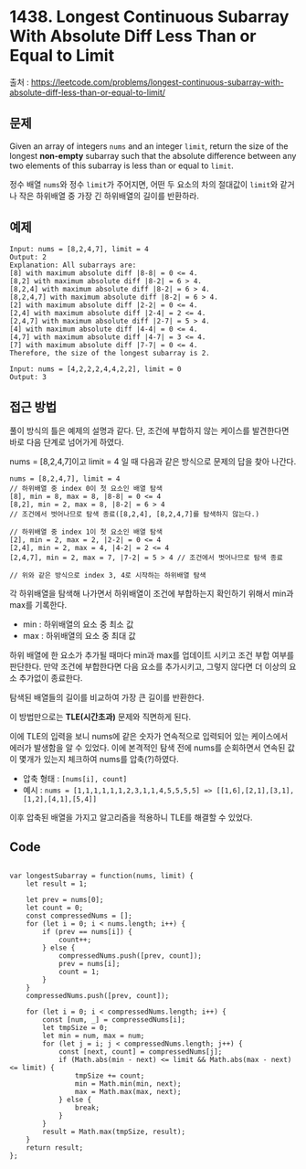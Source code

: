 # 1438. Longest Continuous Subarray With Absolute Diff Less Than or Equal to Limit
출처 : https://leetcode.com/problems/longest-continuous-subarray-with-absolute-diff-less-than-or-equal-to-limit/

## 문제 
Given an array of integers `nums` and an integer `limit`, return the size of the longest **non-empty** subarray such that the absolute difference between any two elements of this subarray is less than or equal to `limit`.

정수 배열 `nums`와 정수 `limit`가 주어지면, 어떤 두 요소의 차의 절대값이 `limit`와 같거나 작은 하위배열 중  가장 긴 하위배열의 길이를 반환하라.

## 예제
```
Input: nums = [8,2,4,7], limit = 4
Output: 2 
Explanation: All subarrays are: 
[8] with maximum absolute diff |8-8| = 0 <= 4.
[8,2] with maximum absolute diff |8-2| = 6 > 4. 
[8,2,4] with maximum absolute diff |8-2| = 6 > 4.
[8,2,4,7] with maximum absolute diff |8-2| = 6 > 4.
[2] with maximum absolute diff |2-2| = 0 <= 4.
[2,4] with maximum absolute diff |2-4| = 2 <= 4.
[2,4,7] with maximum absolute diff |2-7| = 5 > 4.
[4] with maximum absolute diff |4-4| = 0 <= 4.
[4,7] with maximum absolute diff |4-7| = 3 <= 4.
[7] with maximum absolute diff |7-7| = 0 <= 4. 
Therefore, the size of the longest subarray is 2.
```
```
Input: nums = [4,2,2,2,4,4,2,2], limit = 0
Output: 3
```

## 접근 방법

풀이 방식의 틀은 예제의 설명과 같다. 단, 조건에 부합하지 않는 케이스를 발견한다면 바로 다음 단계로 넘어가게 하였다. 

nums = [8,2,4,7]이고 limit = 4 일 때 다음과 같은 방식으로 문제의 답을 찾아 나간다.
```
nums = [8,2,4,7], limit = 4
// 하위배열 중 index 0이 첫 요소인 배열 탐색
[8], min = 8, max = 8, |8-8| = 0 <= 4
[8,2], min = 2, max = 8, |8-2| = 6 > 4 
// 조건에서 벗어나므로 탐색 종료([8,2,4], [8,2,4,7]를 탐색하지 않는다.)

// 하위배열 중 index 1이 첫 요소인 배열 탐색
[2], min = 2, max = 2, |2-2| = 0 <= 4
[2,4], min = 2, max = 4, |4-2| = 2 <= 4
[2,4,7], min = 2, max = 7, |7-2| = 5 > 4 // 조건에서 벗어나므로 탐색 종료

// 위와 같은 방식으로 index 3, 4로 시작하는 하위배열 탐색
```
각 하위배열을 탐색해 나가면서 하위배열이 조건에 부합하는지 확인하기 위해서 min과 max를 기록한다.
- min : 하위배열의 요소 중 최소 값
- max : 하위배열의 요소 중 최대 값 

하위 배열에 한 요소가 추가될 때마다 min과 max를 업데이트 시키고 조건 부합 여부를 판단한다. 만약 조건에 부합한다면 다음 요소를 추가시키고, 그렇지 않다면 더 이상의 요소 추가없이 종료한다.

탐색된 배열들의 길이를 비교하여 가장 큰 길이를 반환한다.

이 방법만으로는 **TLE(시간초과)** 문제와 직면하게 된다.

이에 TLE의 입력을 보니 nums에 같은 숫자가 연속적으로 입력되어 있는 케이스에서 에러가 발생함을 알 수 있었다. 이에 본격적인 탐색 전에 nums를 순회하면서 연속된 값이 몇개가 있는지 체크하여 nums를 압축(?)하였다.
- 압축 형태 : `[nums[i], count]`
- 예시 : `nums = [1,1,1,1,1,1,2,3,1,1,4,5,5,5,5] => [[1,6],[2,1],[3,1],[1,2],[4,1],[5,4]]`

이후 압축된 배열을 가지고 알고리즘을 적용하니 TLE를 해결할 수 있었다. 

## Code

<pre>
<code>
var longestSubarray = function(nums, limit) {
    let result = 1;
    
    let prev = nums[0];
    let count = 0;
    const compressedNums = [];
    for (let i = 0; i < nums.length; i++) {
        if (prev == nums[i]) {
            count++;
        } else {
            compressedNums.push([prev, count]);
            prev = nums[i];
            count = 1;
        }
    }
    compressedNums.push([prev, count]);
    
    for (let i = 0; i < compressedNums.length; i++) {
        const [num, _] = compressedNums[i];
        let tmpSize = 0;
        let min = num, max = num;
        for (let j = i; j < compressedNums.length; j++) {
            const [next, count] = compressedNums[j];
            if (Math.abs(min - next) <= limit && Math.abs(max - next) <= limit) {
                tmpSize += count;
                min = Math.min(min, next);
                max = Math.max(max, next);
            } else {
                break;
            }
        }
        result = Math.max(tmpSize, result);
    }
    return result;
};
</code>
</pre>
